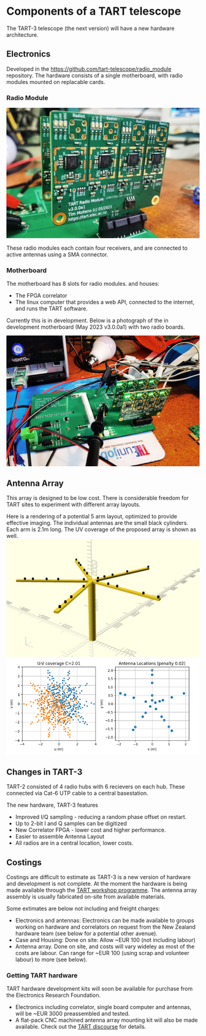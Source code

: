 # Components of a TART telescope

The TART-3 telescope (the next version) will have a new hardware architecture.

## Electronics

Developed in the https://github.com/tart-telescope/radio_module repository. The hardware consists of a single motherboard, with radio modules mounted on replacable cards.

### Radio Module

![TART-3 Radio Module](./tart3_radio_module.jpg)

These radio modules each contain four receivers, and are connected to active antennas using a SMA connector.

### Motherboard

The motherboard has 8 slots for radio modules. and houses:
* The FPGA correlator
* The linux computer that provides a web API, connected to the internet, and runs the TART software.

Currently this is in development. Below is a photograph of the in development motherboard (May 2023 v3.0.0a1) with two radio boards.

![TART-3 Motherboard](./motherboard3a1.jpg)

## Antenna Array

This array is designed to be low cost. There is considerable freedom for TART sites to experiment with different array layouts.

Here is a rendering of a potential 5 arm layout, optimized to provide effective imaging. The individual antennas are the small black cylinders. Each arm is 2.1m long. The UV coverage of the proposed array is shown as well.
![TART-3 five arm rendering](./optimized_array.png)
![TART-3 five arm](./uv_coverage.png)

## Changes in TART-3

TART-2 consisted of 4 radio hubs with 6 recievers on each hub. These connected via Cat-6 UTP cable to a central basestation.

The new hardware, TART-3 features

* Improved I/Q sampling - reducing a random phase offset on restart.
* Up to 2-bit I and Q samples can be digitized
* New Correlator FPGA - lower cost and higher performance.
* Easier to assemble Antenna Layout
* All radios are in a central location, lower costs.


## Costings

Costings are difficult to estimate as TART-3 is a new version of hardware and development is not complete. At the moment the hardware is being made available through the [TART workshop programme](/docs/install/workshop). The antenna array assembly is usually fabricated on-site from available materials.

Some extimates are below not including and freight charges:
* Electronics and antennas: Electronics can be made available to groups working on hardware and correlators on request from the New Zealand hardware team (see below for a potential other avenue).
* Case and Housing: Done on site: Allow ~EUR 100 (not including labour)
* Antenna array. Done on site, and costs will vary wideley as most of the costs are labour.  Can range for ~EUR 100 (using scrap and volunteer labour) to more (see below).

### Getting TART hardware

TART hardware development kits will soon be available for purchase from the Electronics Research Foundation.
* Electronics including correlator, single board computer and antennas, will be ~EUR 3000 preassembled and tested.
* A flat-pack CNC machined antenna array mounting kit will also be made available. Check out the [TART discourse](https://discourse.tart.nz) for details.
